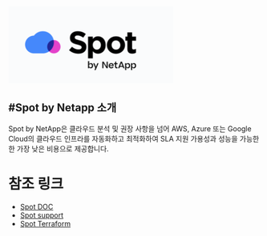 ![image.png](./Images/spot_by_netapp_logo.png)

#Spot by Netapp 소개
---
Spot by NetApp은 클라우드 분석 및 권장 사항을 넘어 AWS, Azure 또는 Google Cloud의 클라우드 인프라를 자동화하고 최적화하여 SLA 지원 가용성과 성능을 가능한 한 가장 낮은 비용으로 제공합니다.
# 참조 링크
- [ Spot DOC ](https://docs.spot.io/)
- [ Spot support ](https://support.spot.io/hc/en-us)
- [ Spot Terraform ](https://registry.terraform.io/providers/spotinst/spotinst/latest/docs)